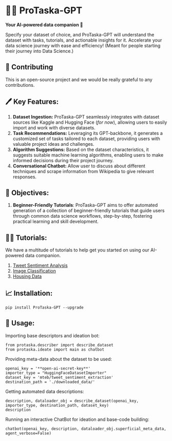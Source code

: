 # 🧑‍🎓 ProTaska-GPT

**Your AI-powered data companion 🤖**


Specify your dataset of choice, and ProTaska-GPT will understand the dataset with tasks, tutorials, and actionable insights for it. Accelerate your data science journey with ease and efficiency! (Meant for people starting their journey into Data Science.)

## 💁 Contributing

This is an open-source project and we would be really grateful to any contributions.

## 🖊️ Key Features:

1. **Dataset Ingestion:** ProTaska-GPT seamlessly integrates with dataset sources like Kaggle and Hugging Face (_for now_), allowing users to easily import and work with diverse datasets.
2. **Task Recommendations:** Leveraging its GPT-backbone, it generates a customized set of tasks tailored to each dataset, providing users with valuable project ideas and challenges.
3. **Algorithm Suggestions:** Based on the dataset characteristics, it suggests suitable machine learning algorithms, enabling users to make informed decisions during their project journey.
4. **Conversational Chatbot:** Allow user to discuss about different techniques and scrape information from Wikipedia to give relevant responses.

## 🔎 Objectives:
1. **Beginner-Friendly Tutorials**: ProTaska-GPT aims to offer automated generation of a collection of beginner-friendly tutorials that guide users through common data science workflows, step-by-step, fostering practical learning and skill development.

## 👨‍🏫 Tutorials:
We have a multitude of tutorials to help get you started on using our AI-powered data companion.
1. [Tweet Sentiment Analysis](/Tutorials/Tweet_Sentiment_Analysis_Example.ipynb)
2. [Image Classification](/Tutorials/Image_Classification_Example.ipynb)
3. [Housing Data](/Tutorials/Housing_data_Example.ipynb)


## 📈 Installation:

`pip install ProTaska-GPT --upgrade`

## 🚀 Usage:

Importing base descriptors and ideation bot:
```
from protaska.describer import describe_dataset
from protaska.ideate import main as chatbot
```

Providing meta-data about the dataset to be used:
```
openai_key = '**open-ai-secret-key**'
importer_type = "HuggingFaceDatasetImporter"
dataset_key = 'mteb/tweet_sentiment_extraction'
destination_path = './downloaded_data/'
```

Getting automated data descriptions:
```
description, dataloader_obj = describe_dataset(openai_key, importer_type, destination_path, dataset_key)
description
```

Running an interactive ChatBot for ideation and base-code building:
```
chatbot(openai_key, description, dataloader_obj.superficial_meta_data, agent_verbose=False)
```
